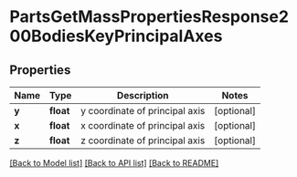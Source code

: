 # PartsGetMassPropertiesResponse200BodiesKeyPrincipalAxes

## Properties
Name | Type | Description | Notes
------------ | ------------- | ------------- | -------------
**y** | **float** | y coordinate of principal axis | [optional] 
**x** | **float** | x coordinate of principal axis | [optional] 
**z** | **float** | z coordinate of principal axis | [optional] 

[[Back to Model list]](../README.md#documentation-for-models) [[Back to API list]](../README.md#documentation-for-api-endpoints) [[Back to README]](../README.md)


